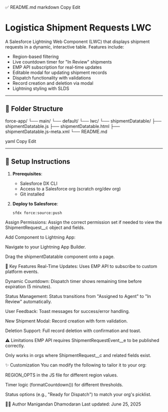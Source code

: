 ✅ README.md
markdown
Copy
Edit
# Logistica Shipment Requests LWC

A Salesforce Lightning Web Component (LWC) that displays shipment requests in a dynamic, interactive table. Features include:

- Region-based filtering
- Live countdown timer for "In Review" shipments
- EMP API subscription for real-time updates
- Editable modal for updating shipment records
- Dispatch functionality with validations
- Record creation and deletion via modal
- Lightning styling with SLDS

---

## 📁 Folder Structure

force-app/
└── main/
└── default/
└── lwc/
└── shipmentDatatable/
├── shipmentDatatable.js
├── shipmentDatatable.html
├── shipmentDatatable.js-meta.xml
└── README.md

yaml
Copy
Edit

---

## 🚀 Setup Instructions

1. **Prerequisites**:
   - Salesforce DX CLI
   - Access to a Salesforce org (scratch org/dev org)
   - Git installed

2. **Deploy to Salesforce**:
   ```bash
   sfdx force:source:push
Assign Permissions:
Assign the correct permission set if needed to view the ShipmentRequest__c object and fields.

Add Component to Lightning App:

Navigate to your Lightning App Builder.

Drag the shipmentDatatable component onto a page.

🧩 Key Features
Real-Time Updates: Uses EMP API to subscribe to custom platform events.

Dynamic Countdown: Dispatch timer shows remaining time before expiration (5 minutes).

Status Management: Status transitions from "Assigned to Agent" to "In Review" automatically.

User Feedback: Toast messages for success/error handling.

New Shipment Modal: Record creation with form validation.

Deletion Support: Full record deletion with confirmation and toast.

⚠️ Limitations
EMP API requires ShipmentRequestEvent__e to be published correctly.

Only works in orgs where ShipmentRequest__c and related fields exist.

✨ Customization
You can modify the following to tailor it to your org:

REGION_OPTS in the JS file for different region values.

Timer logic (formatCountdown()) for different thresholds.

Status options (e.g., "Ready for Dispatch") to match your org's picklist.

👨‍💻 Author
Manigandan Dhamodaran
Last updated: June 25, 2025
